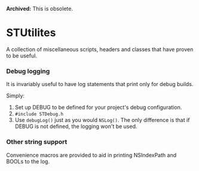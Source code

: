 **Archived:** This is obsolete.

STUtilites
==========

A collection of miscellaneous scripts, headers and classes that have proven to be useful.

### Debug logging

It is invariably useful to have log statements that print only for debug builds.

Simply:

1. Set up DEBUG to be defined for your project's debug configuration.
2. `#include STDebug.h`
3. Use `debugLog()` just as you would `NSLog()`. The only difference is that if DEBUG is not defined, the logging won't be used.

### Other string support

Convenience macros are provided to aid in printing NSIndexPath and BOOLs to the log.
